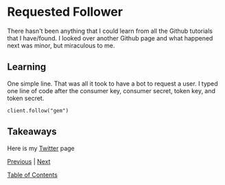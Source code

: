 # Requested Follower

There hasn't been anything that I could learn from all the Github tutorials that I have/found. I looked over another Github page and what happened next was minor, but miraculous to me.

## Learning

One simple line. That was all it took to have a bot to request a user. I typed one line of code after the consumer key, consumer secret, token key, and token secret.

``
client.follow("gem")
``

## Takeaways


Here is my [Twitter](https://twitter.com/jenneyxo_) page

[Previous](entry1-intro.md) | [Next](entry3-new-methods.md)

[Table of Contents](../README.md)